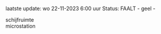 laatste update: 
wo 22-11-2023  6:00   uur 
Status: FAALT - geel - 
<div class="service R">schijfruimte</div><div class="service R">microstation</div>